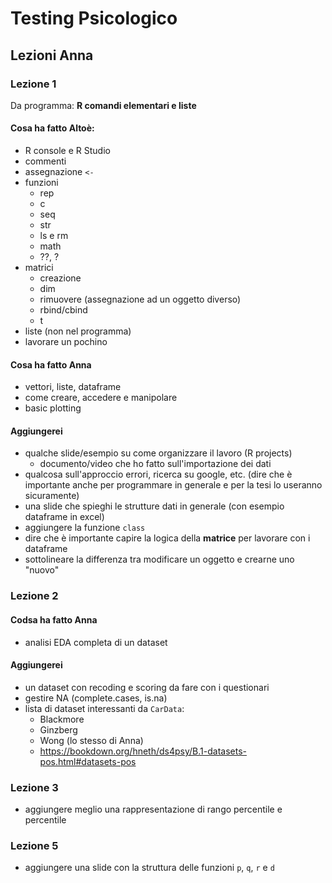 # Testing Psicologico

## Lezioni Anna

### Lezione 1

Da programma: **R comandi elementari e liste**

#### Cosa ha fatto Altoè:

- R console e R Studio
- commenti
- assegnazione `<-`
- funzioni
	+ rep
	+ c
	+ seq
	+ str
	+ ls e rm
	+ math
	+ ??, ?
- matrici
	+ creazione
	+ dim
	+ rimuovere (assegnazione ad un oggetto diverso)
	+ rbind/cbind
	+ t
- liste (non nel programma)
- lavorare un pochino 

#### Cosa ha fatto Anna

- vettori, liste, dataframe
- come creare, accedere e manipolare
- basic plotting

#### Aggiungerei

- qualche slide/esempio su come organizzare il lavoro (R projects)
	+ documento/video che ho fatto sull'importazione dei dati
- qualcosa sull'approccio errori, ricerca su google, etc. (dire che è importante anche per programmare in generale e per la tesi lo useranno sicuramente)
- una slide che spieghi le strutture dati in generale (con esempio dataframe in excel)
- aggiungere la funzione `class`
- dire che è importante capire la logica della **matrice** per lavorare con i dataframe
- sottolineare la differenza tra modificare un oggetto e crearne uno "nuovo"

### Lezione 2

#### Codsa ha fatto Anna

- analisi EDA completa di un dataset

#### Aggiungerei

- un dataset con recoding e scoring da fare con i questionari
- gestire NA (complete.cases, is.na)
- lista di dataset interessanti da `CarData`:
	+ Blackmore
	+ Ginzberg
	+ Wong (lo stesso di Anna)
	+ https://bookdown.org/hneth/ds4psy/B.1-datasets-pos.html#datasets-pos

### Lezione 3

- aggiungere meglio una rappresentazione di rango percentile e percentile

### Lezione 5

- aggiungere una slide con la struttura delle funzioni `p`, `q`, `r` e `d`
